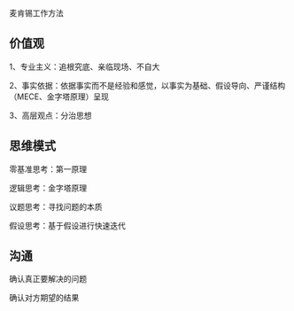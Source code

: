 麦肯锡工作方法



## 价值观

1、专业主义：追根究底、亲临现场、不自大

2、事实依据：依据事实而不是经验和感觉，以事实为基础、假设导向、严谨结构（MECE、金字塔原理）呈现

3、高层观点：分治思想



## 思维模式

零基准思考：第一原理

逻辑思考：金字塔原理

议题思考：寻找问题的本质

假设思考：基于假设进行快速迭代



## 沟通

确认真正要解决的问题

确认对方期望的结果